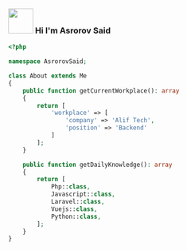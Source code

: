 ### <img src="https://media3.giphy.com/media/cdZAGXI45pQ6Q/200w.webp?cid=ecf05e47bl9p22lqiw84me0ugiodtaksl8csls7m2f8toawc&rid=200w.webp&ct=s" width="50">  Hi I'm Asrorov Said
```php
<?php

namespace AsrorovSaid;

class About extends Me
{
    public function getCurrentWorkplace(): array
    {
        return [
            'workplace' => [
                'company' => 'Alif Tech',
                'position' => 'Backend'         
            ]
        ];
    }

    public function getDailyKnowledge(): array
    {
        return [
            Php::class,
            Javascript::class,
            Laravel::class,
            Vuejs::class,
            Python::class,
        ];
    }
}
```
